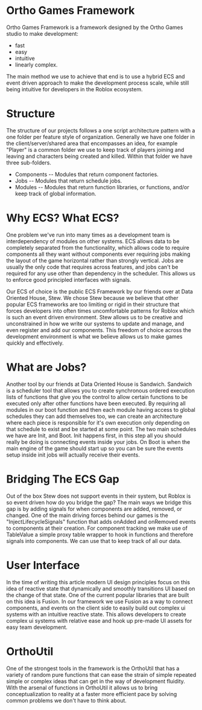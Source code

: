 # Ortho Games Framework

Ortho Games Framework is a framework designed by the Ortho Games studio to make development:

- fast
- easy
- intuitive
- linearly complex.

The main method we use to achieve that end is to use a hybrid ECS and event driven approach to make the development process scale, while still being intuitive for developers in the Roblox ecosystem.

# Structure

The structure of our projects follows a one script architecture pattern with a one folder per feature style of organization. Generally we have one folder in the client/server/shared area that encompasses an idea, for example "Player" is a common folder we use to keep track of players joining and leaving and characters being created and killed. Within that folder we have three sub-folders.

- Components -- Modules that return component factories.
- Jobs -- Modules that return schedule jobs.
- Modules -- Modules that return function libraries, or functions, and/or keep track of global information.

# Why ECS? What ECS?

One problem we've run into many times as a development team is interdependency of modules on other systems. ECS allows data to be completely separated from the functionality, which allows code to require components all they want without components ever requiring jobs making the layout of the game horizontal rather than strongly vertical. Jobs are usually the only code that requires across features, and jobs can't be required for any use other than dependency in the scheduler. This allows us to enforce good principled interfaces with signals. 

Our ECS of choice is the public ECS Framework by our friends over at Data Oriented House, Stew. We chose Stew because we believe that other popular ECS frameworks are too limiting or rigid in their structure that forces developers into often times uncomfortable patterns for Roblox which is such an event driven environment. Stew allows us to be creative and unconstrained in how we write our systems to update and manage, and even register and add our components. This freedom of choice across the development environment is what we believe allows us to make games quickly and effectively.

# What are Jobs?

Another tool by our friends at Data Oriented House is Sandwich. Sandwich is a scheduler tool that allows you to create synchronous ordered execution lists of functions that give you the control to allow certain functions to be executed only after other functions have been executed. By requiring all modules in our boot function and then each module having access to global schedules they can add themselves too, we can create an architecture where each piece is responsible for it's own execution only depending on that schedule to exist and be started at some point. The two main schedules we have are Init, and Boot. Init happens first, in this step all you should really be doing is connecting events inside your jobs. On Boot is when the main engine of the game should start up so you can be sure the events setup inside init jobs will actually receive their events.

# Bridging The ECS Gap

Out of the box Stew does not support events in their system, but Roblox is so event driven how do you bridge the gap? The main ways we bridge this gap is by adding signals for when components are added, removed, or changed. One of the main driving forces behind our games is the "InjectLifecycleSignals" function that adds onAdded and onRemoved events to components at their creation. For component tracking we make use of TableValue a simple proxy table wrapper to hook in functions and therefore signals into components. We can use that to keep track of all our data.

# User Interface

In the time of writing this article modern UI design principles focus on this idea of reactive state that dynamically and smoothly transitions UI based on the change of that state. One of the current popular libraries that are built on this idea is Fusion. In our framework we use Fusion as a way to connect components, and events on the client side to easily build out complex ui systems with an intuitive reactive state. This allows developers to create complex ui systems with relative ease and hook up pre-made UI assets for easy team development.

# OrthoUtil

One of the strongest tools in the framework is the OrthoUtil that has a variety of random pure functions that can ease the strain of simple repeated simple or complex ideas that can get in the way of development fluidity. With the arsenal of functions in OrthoUtil it allows us to bring conceptualization to reality at a faster more efficient pace by solving common problems we don't have to think about.